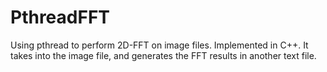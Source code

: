 # PthreadFFT
Using pthread to perform 2D-FFT on image files.
Implemented in C++.
It takes into the image file, and generates the FFT results in another text file.
